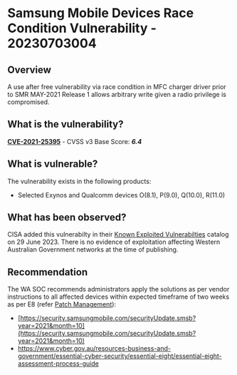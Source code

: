 # Samsung Mobile Devices Race Condition Vulnerability - 20230703004

## Overview

A use after free vulnerability via race condition in MFC charger driver prior to SMR MAY-2021 Release 1 allows arbitrary write given a radio privilege is compromised.

## What is the vulnerability?

[**CVE-2021-25395**](https://nvd.nist.gov/vuln/detail/CVE-2021-25395) - CVSS v3 Base Score: ***6.4***

## What is vulnerable?

The vulnerability exists in the following products:

- Selected Exynos and Qualcomm devices O(8.1), P(9.0), Q(10.0), R(11.0)

## What has been observed?

CISA added this vulnerabilty in their [Known Exploited Vulnerabilties](https://www.cisa.gov/known-exploited-vulnerabilities-catalog) catalog on 29 June 2023. There is no evidence of exploitation affecting Western Australian Government networks at the time of publishing.

## Recommendation

The WA SOC recommends administrators apply the solutions as per vendor instructions to all affected devices within expected timeframe of two weeks as per E8 (refer [Patch Management](../guidelines/patch-management.md)):

- [https://security.samsungmobile.com/securityUpdate.smsb?year=2021&month=10](https://security.samsungmobile.com/securityUpdate.smsb?year=2021&month=10)
- https://www.cyber.gov.au/resources-business-and-government/essential-cyber-security/essential-eight/essential-eight-assessment-process-guide
